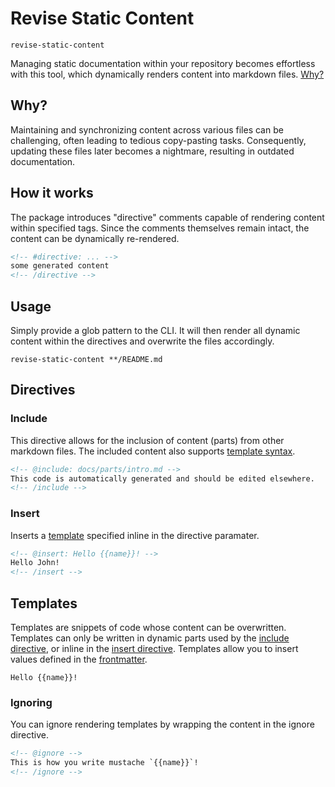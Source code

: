 # Revise Static Content

```
revise-static-content
```

Managing static documentation within your repository becomes effortless with this tool, which dynamically renders content into markdown files. [Why?](#why)

## Why?

Maintaining and synchronizing content across various files can be challenging, often leading to tedious copy-pasting tasks. Consequently, updating these files later becomes a nightmare, resulting in outdated documentation.

## How it works

The package introduces "directive" comments capable of rendering content within specified tags. Since the comments themselves remain intact, the content can be dynamically re-rendered.

```html
<!-- #directive: ... -->
some generated content
<!-- /directive -->
```

## Usage

Simply provide a glob pattern to the CLI. It will then render all dynamic content within the directives and overwrite the files accordingly.

```
revise-static-content **/README.md
```

## Directives

### Include

This directive allows for the inclusion of content (parts) from other markdown files. The included content also supports [template syntax](#templates).

<!-- prettier-ignore -->
```html
<!-- @include: docs/parts/intro.md -->
This code is automatically generated and should be edited elsewhere.
<!-- /include -->
```

### Insert

Inserts a [template](#template) specified inline in the directive paramater.

<!-- prettier-ignore -->
```html
<!-- @insert: Hello {{name}}! -->
Hello John!
<!-- /insert -->
```

## Templates

Templates are snippets of code whose content can be overwritten. Templates can only be written in dynamic parts used by the [include directive](#include), or inline in the [insert directive](#insert). Templates allow you to insert values defined in the [frontmatter](https://jekyllrb.com/docs/front-matter/).

<!-- prettier-ignore -->
```
Hello {{name}}!
```

### Ignoring

You can ignore rendering templates by wrapping the content in the ignore directive.

<!-- prettier-ignore -->
```html
<!-- @ignore -->
This is how you write mustache `{{name}}`!
<!-- /ignore -->
```
